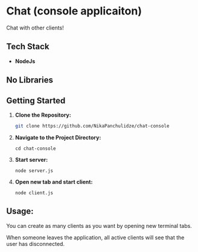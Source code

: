 # Chat (console applicaiton)

Chat with other clients!

## Tech Stack

- **NodeJs**

## No Libraries

## Getting Started

1. **Clone the Repository:**
   ```bash
   git clone https://github.com/NikaPanchulidze/chat-console
2. **Navigate to the Project Directory:**
   ```
   cd chat-console
3. **Start server:**
   ```
   node server.js
4. **Open new tab and start client:**
   ```
   node client.js
## Usage:

You can create as many clients as you want by opening new terminal tabs.

When someone leaves the application, all active clients will see that the user has disconnected.